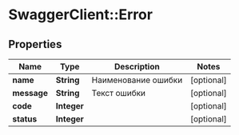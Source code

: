 # SwaggerClient::Error

## Properties
Name | Type | Description | Notes
------------ | ------------- | ------------- | -------------
**name** | **String** | Наименование ошибки | [optional] 
**message** | **String** | Текст ошибки | [optional] 
**code** | **Integer** |  | [optional] 
**status** | **Integer** |  | [optional] 

